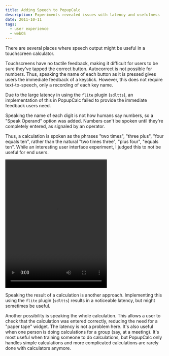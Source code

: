 ```yaml
---
title: Adding Speech to PopupCalc
description: Experiments revealed issues with latency and usefulness
date: 2011-10-11
tags:
  - user experience
  - webOS
---
```


There are several places where speech output might be useful in a touchscreen calculator.

Touchscreens have no tactile feedback, making it difficult for users to be sure they've tapped the correct button. Autocorrect is not possible for numbers. Thus, speaking the name of each button as it is pressed gives users the immediate feedback of a keyclick. However, this does not require text-to-speech, only a recording of each key name.

Due to the large latency in using the `flite` plugin (`sdltts`), an implementation of this in PopupCalc failed to provide the immediate feedback users need.

Speaking the name of each digit is not how humans say numbers, so a "Speak Operand" option was added. Numbers can't be spoken until they're completely entered, as signaled by an operator.

Thus, a calculation is spoken as the phrases
"two times", "three plus", "four equals ten", rather than the natural "two times three", "plus four", "equals ten". While an interesting user interface experiment, I judged this to not be useful for end users.

<div class="center-horizontal">
	<video controls width="320" height="404" src="/video/PopupCalc speech 3.mp4" playsinline preload="metadata">
			Download the <a href="/video/PopupCalc speech 3.mp4">MP4</a> video.
	</video>
</div>

Speaking the result of a calculation is another approach.
Implementing this using the `flite` plugin (`sdltts`) results in a noticeable latency, but might sometimes be useful.

Another possibility is speaking the whole calculation.
This allows a user to check that the calculation was entered correctly, reducing the need for a "paper tape" widget. The latency is not a problem here.
It's also useful when one person is doing calculations for a group (say, at a meeting).
It's most useful when training someone to do calculations, but PopupCalc only handles simple calculations and more complicated calculations are rarely done with calculators anymore.
